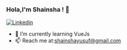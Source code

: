 ### Hola,I'm Shainsha ! 👋

[![Linkedin](https://img.shields.io/badge/-LinkedIn-222222?style=flat-square&logo=Linkedin&logoColor=white&link=https://www.linkedin.com/in/shainsha-yusuf-774962141/)](https://www.linkedin.com/in/shainsha-yusuf-774962141/)

- 🌱 I’m currently learning  VueJs
- 📫 Reach me at:shainshayusuf@gmail.com

<!--
**shainshayusuf/shainshayusuf** is a ✨ _special_ ✨ repository because its `README.md` (this file) appears on your GitHub profile.

Here are some ideas to get you started:

- 🔭 I’m currently working on ...

- 👯 I’m looking to collaborate on ...
- 🤔 I’m looking for help with ...
- 💬 Ask me about ...

- 😄 Pronouns: ...
- ⚡ Fun fact: ...
-->
